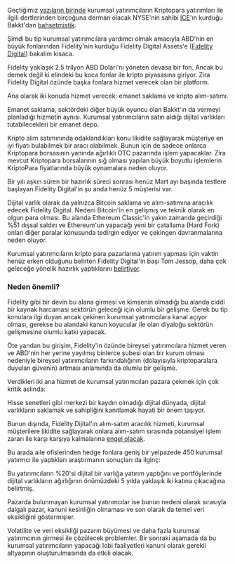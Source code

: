 Geçtiğimiz [yazıların birinde](https://ademimerkezi.com/genel/2019/01/04/kurumsal-yatirimci-bakkt-ile-kriptoparalara-girer-mi.html) kurumsal yatırımcıların Kriptopara yatırımları ile ilgili dertlerinden birçoğuna derman olacak NYSE'nin sahibi [ICE](https://www.theice.com/about)'ın kurduğu Bakkt'dan [bahsetmiştik](https://ademimerkezi.com/genel/2019/01/04/kurumsal-yatirimci-bakkt-ile-kriptoparalara-girer-mi.html). 

Şimdi bu tip kurumsal yatırımcılara yardımcı olmak amacıyla ABD'nin en büyük fonlarından Fidelity'nin kurduğu Fidelity Digital Assets'e ([Fidelity Digital](https://www.fidelitydigitalassets.com/overview)) bakalım kısaca.

Fidelity yaklaşık 2.5 trilyon ABD Doları'nı yöneten devasa bir fon. Ancak bu demek değil ki elindeki bu koca fonlar ile kripto piyasasına giriyor. Zira Fidelity Digital özünde başka fonlara hizmet verecek olan bir platform. 

Ana olarak iki konuda hizmet verecek: emanet saklama ve kripto alım-satımı. 

Emanet saklama, sektördeki diğer büyük oyuncu olan Bakkt'ın da vermeyi planladığı hizmetin aynısı. Kurumsal yatırımcıların satın aldığı dijital varlıkları tutabilecekleri bir emanet depo. 

Kripto alım satımınında odaklandıkları konu likidite sağlayarak müşteriye en iyi fiyatı bulabilmek bir aracı olabilmek. Bunun için de sadece onlarca Kriptopara borsasının yanında ağırlıklı OTC pazarında işlem yapacaklar. Zira mevcut Kriptopara borsalarının sığ olması yapılan büyük boyutlu işlemlerin KriptoPara fiyatlarında büyük oynamalara neden oluyor. 

Bir yılı aşkın süren bir hazırlık süreci sonrası henüz Mart ayı başında testlere başlayan Fidelity Digital'in şu anda henüz 5 müşterisi var. 

Dijital varlık olarak da yalnızca Bitcoin saklama ve alım-satımına aracılık edecek Fidelity Digital. Nedeni Bitcoin'in en gelişmiş ve teknik olarak en olgun para olması. Bu alanda Ethereum Classic'in yakın zamanda geçirdiği %51 dışsal saldırı ve Ethereum'un yapacağı yeni bir çatallama (Hard Fork) onları diğer paralar konusunda tedirgin ediyor ve çekingen davranmalarına neden oluyor. 

Kurumsal yatırımcıların kripto para pazarlarına yatırım yapması için vaktin henüz erken olduğunu belirten Fidelity Digital'in başı Tom Jessop, daha çok geleceğe yönelik hazırlık yaptıklarını [belirtiyor](https://www.coindesk.com/coindesk-most-influential-blockchain-2018-tom-jessop). 

### Neden önemli?

Fidelity gibi bir devin bu alana girmesi ve kimsenin olmadığı bu alanda ciddi bir kaynak harcaması sektörün geleceği için olumlu bir gelişme. Gerek bu tip konulara ilgi duyan ancak çekinen kurumsal yatırımcılara kanal açıyor olması, gerekse bu alandaki kanun koyucular ile olan diyaloğu sektörün gelişmesine olumlu katkı yapacak.

Öte yandan bu girişim, Fidelity'in özünde bireysel yatırımcılara hizmet veren ve ABD'nin her yerine yayılmış binlerce şubesi olan bir kurum olması nedeniyle bireysel yatırımcıların farkındalığının (dolayısıyla kriptoparalara duyulan güvenin) artması anlamında da olumlu bir gelişme. 

Verdikleri iki ana hizmet de kurumsal yatırımcıları pazara çekmek için çok kritik aslında:

Hisse senetleri gibi merkezi bir kaydın olmadığı dijital dünyada, dijital varlıkların saklamak ve sahipliğini kanıtlamak hayati bir önem taşıyor. 

Bunun dışında, Fidelity Dijital'ın alım-satım aracılık hizmeti, kurumsal müşterilere likidite sağlayarak onlara alım-satım sırasında potansiyel işlem zararı ile karşı karşıya kalmalarına [engel olacak](https://www.theblockcrypto.com/2019/03/08/fidelitys-bitcoin-custody-business-is-live-a-conversation-with-fidelity-digital-assets-head-tom-jessop/). 

Bu arada aile ofislerinden hedge fonlara geniş bir yelpazede 450 kurumsal yatırmcı ile yaptıkları araştırmanın sonuçları da ilginç: 

Bu yatırımcıların %20'si dijital bir varlığa yatırım yaptığını ve portföylerinde dijital varlıkların ağırlığının önümüzdeki 5 yılda yaklaşık iki katına çıkacağına belirtmiş. 

Pazarda bulunmayan kurumsal yatırımcılar ise bunun nedeni olarak sırasıyla dalgalı pazar, kanuni kesinliğin olmaması ve son olarak da temel veri eksikliğini göstermişler. 

Volatilite ve veri eksikliği pazarın büyümesi ve daha fazla kurumsal yatırımcının girmesi ile çözülecek problemler. Bir sonraki aşamada da bu kurumsal yatırımcıların yapacağı lobi faaliyetleri kanuni olarak gerekli altyapının oluşturulmasında da etkili olacak.
